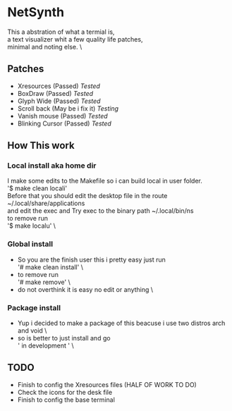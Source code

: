 # NetSynth
This a abstration of what a termial is, \
a text visualizer whit a few quality life patches, \
minimal and noting else. \

## Patches
- Xresources (Passed) *Tested*
- BoxDraw (Passed) *Tested*
- Glyph Wide (Passed) *Tested*
- Scroll back (May be i fix it) *Testing*
- Vanish mouse (Passed) *Tested*
- Blinking Cursor (Passed) *Tested*

## How This work

### Local install aka home dir
I make some edits to the Makefile so i can build local in user folder. \
'$ make clean locali' \
Before that you should edit the desktop file in the route ~/.local/share/applications \
and edit the exec and Try exec to the binary path ~/.local/bin/ns \
to remove run \
'$ make localu' \

### Global install
- So you are the finish user this i pretty easy just run \
'# make clean install' \
- to remove run \
'# make remove' \
- do not overthink it is easy no edit or anything \
### Package install
- Yup i decided to make a package of this beacuse i use two distros arch and void \
- so is better to just install and go \
' in development ' \

## TODO
- Finish to config the Xresources files (HALF OF WORK TO DO)
- Check the icons for the desk file
- Finish to config the base terminal
